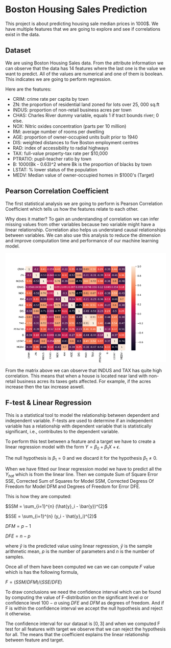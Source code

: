 # Boston Housing Sales Prediction 
This project is about predicting housing sale median prices in 1000$. We have multiple features that we are going to explore and see if correlations exist in the data. 

## Dataset 
We are using Boston Housing Sales data. From the attribute information we can observe that the data has 14 features where the last one is the value we want to predict. All of the values are numerical and one of them is boolean. 
This indicates we are going to perform regression. 

Here are the features: 
- CRIM: crime rate per capita by town 
- ZN: the proportion of residential land zoned for lots over 25, 000 sq.ft
- INDUS: proportion of non-retail business acres per town
- CHAS: Charles River dummy variable, equals 1 if tract bounds river; 0 else. 
- NOX: Nitric oxides concentration (parts per 10 million)
- RM: average number of rooms per dwelling 
- AGE: proportion of owner-occupied units built prior to 1940
- DIS: weighted distances to five Boston employment centres
- RAD: index of accessibility to radial highways
- TAX: full-value property-tax rate per $10,000
- PTRATIO: pupil-teacher ratio by town 
- B: 1000(Bk - 0.63)^2 where Bk is the proportion of blacks by town 
- LSTAT: % lower status of the population 
- MEDV: Median value of owner-occupied homes in $1000's (Target)

## Pearson Correlation Coefficient 

The first statistical analysis we are going to perform is Pearson Correlation Coefficient which tells us how the features relate to each other. 

Why does it matter? To gain an understanding of correlation we can infer missing values from other variables because two variable might have a linear relationship. Correlation also helps us understand causal relationships between variables. We can also use this analysis to reduce the dimension and improve computation time and performance of our machine learning model. 

![Alt text](./assets//PCC_matrix.png?raw=true "Title")

From the matrix above we can observe that INDUS and TAX has quite high correlation. This means that when a house is located near land with non-retail business acres its taxes gets affected. For example, if the acres increase then the tax increase aswell. 

## F-test & Linear Regression 
This is a statistical tool to model the relationship between dependent and independent variable. F-tests are used to determine if an independent variable has a relationship with dependent variable that is statistically significant, i.e., contributes to the dependent variable. 

To perform this test between a feature and a target we have to create a linear regression model with the form $Y = \beta_0 + \beta_1 X + \epsilon$. 

The null hypothesis is $\beta_1 = 0$ and we discard it for the hypothesis $\beta_1 \neq 0$. 

When we have fitted our linear regression model we have to predict all the $Y_{hat}$ which is from the linear line. Then we compute Sum of Square Error SSE, Corrected Sum of Squares for Model SSM, Corrected Degress Of Freedom for Model DFM and Degrees of Freedom for Error DFE. 

This is how they are computed: 

$SSM = \sum_{i=1}^{n} (\hat{y}_i - \bar{y})^{2}$ 

$SSE = \sum_{i=1}^{n} (y_i - \hat{y}_i)^{2}$

$DFM = p -1$

$DFE = n - p$ 

where $\hat{y}$ is the predicted value using linear regression, $\bar{y}$ is the sample arithmetic mean, $p$ is the number of parameters and $n$ is the number of samples. 

Once all of them have been computed we can we can compute $F$ value which is has the following formula, 

$F = (SSM/DFM) / (SSE/DFE)$

To draw conclusions we need the confidence interval which can be found by computing the value of F-distribution on the significant level $\alpha$ or confidence level $100 - \alpha$ using $DFE$ and $DFM$ as degrees of freedom. 
And if F is within the confidence interval we accept the null hypothesis and reject it otherwise. 

The confidence interval for our datasat is $[0, 3]$ and when we computed F test for all features with target we observe that we can reject the hypothesis for all. The means that the coefficient explains the linear relationship between feature and target. 




